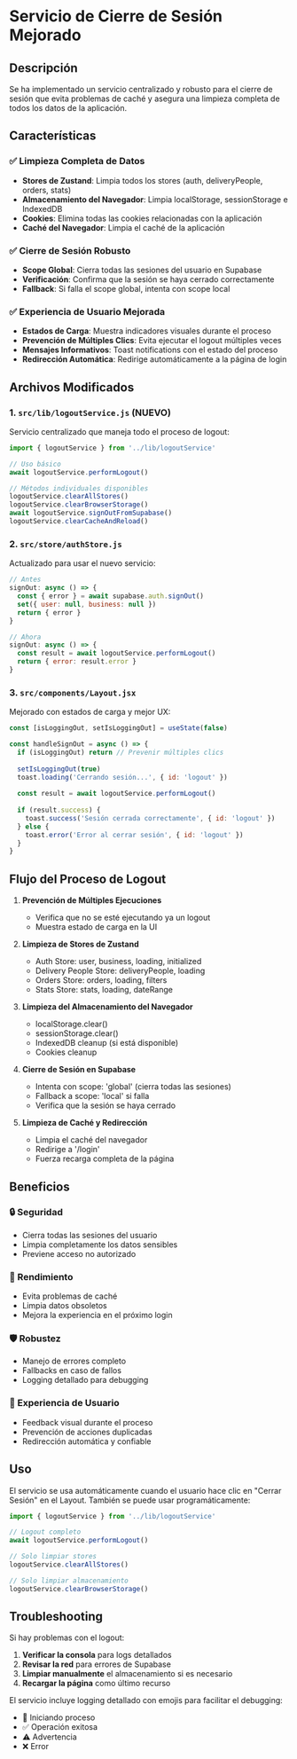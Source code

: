 # Servicio de Cierre de Sesión Mejorado

## Descripción

Se ha implementado un servicio centralizado y robusto para el cierre de sesión que evita problemas de caché y asegura una limpieza completa de todos los datos de la aplicación.

## Características

### ✅ Limpieza Completa de Datos
- **Stores de Zustand**: Limpia todos los stores (auth, deliveryPeople, orders, stats)
- **Almacenamiento del Navegador**: Limpia localStorage, sessionStorage e IndexedDB
- **Cookies**: Elimina todas las cookies relacionadas con la aplicación
- **Caché del Navegador**: Limpia el caché de la aplicación

### ✅ Cierre de Sesión Robusto
- **Scope Global**: Cierra todas las sesiones del usuario en Supabase
- **Verificación**: Confirma que la sesión se haya cerrado correctamente
- **Fallback**: Si falla el scope global, intenta con scope local

### ✅ Experiencia de Usuario Mejorada
- **Estados de Carga**: Muestra indicadores visuales durante el proceso
- **Prevención de Múltiples Clics**: Evita ejecutar el logout múltiples veces
- **Mensajes Informativos**: Toast notifications con el estado del proceso
- **Redirección Automática**: Redirige automáticamente a la página de login

## Archivos Modificados

### 1. `src/lib/logoutService.js` (NUEVO)
Servicio centralizado que maneja todo el proceso de logout:

```javascript
import { logoutService } from '../lib/logoutService'

// Uso básico
await logoutService.performLogout()

// Métodos individuales disponibles
logoutService.clearAllStores()
logoutService.clearBrowserStorage()
await logoutService.signOutFromSupabase()
logoutService.clearCacheAndReload()
```

### 2. `src/store/authStore.js`
Actualizado para usar el nuevo servicio:

```javascript
// Antes
signOut: async () => {
  const { error } = await supabase.auth.signOut()
  set({ user: null, business: null })
  return { error }
}

// Ahora
signOut: async () => {
  const result = await logoutService.performLogout()
  return { error: result.error }
}
```

### 3. `src/components/Layout.jsx`
Mejorado con estados de carga y mejor UX:

```javascript
const [isLoggingOut, setIsLoggingOut] = useState(false)

const handleSignOut = async () => {
  if (isLoggingOut) return // Prevenir múltiples clics
  
  setIsLoggingOut(true)
  toast.loading('Cerrando sesión...', { id: 'logout' })
  
  const result = await logoutService.performLogout()
  
  if (result.success) {
    toast.success('Sesión cerrada correctamente', { id: 'logout' })
  } else {
    toast.error('Error al cerrar sesión', { id: 'logout' })
  }
}
```

## Flujo del Proceso de Logout

1. **Prevención de Múltiples Ejecuciones**
   - Verifica que no se esté ejecutando ya un logout
   - Muestra estado de carga en la UI

2. **Limpieza de Stores de Zustand**
   - Auth Store: user, business, loading, initialized
   - Delivery People Store: deliveryPeople, loading
   - Orders Store: orders, loading, filters
   - Stats Store: stats, loading, dateRange

3. **Limpieza del Almacenamiento del Navegador**
   - localStorage.clear()
   - sessionStorage.clear()
   - IndexedDB cleanup (si está disponible)
   - Cookies cleanup

4. **Cierre de Sesión en Supabase**
   - Intenta con scope: 'global' (cierra todas las sesiones)
   - Fallback a scope: 'local' si falla
   - Verifica que la sesión se haya cerrado

5. **Limpieza de Caché y Redirección**
   - Limpia el caché del navegador
   - Redirige a '/login'
   - Fuerza recarga completa de la página

## Beneficios

### 🔒 Seguridad
- Cierra todas las sesiones del usuario
- Limpia completamente los datos sensibles
- Previene acceso no autorizado

### 🚀 Rendimiento
- Evita problemas de caché
- Limpia datos obsoletos
- Mejora la experiencia en el próximo login

### 🛡️ Robustez
- Manejo de errores completo
- Fallbacks en caso de fallos
- Logging detallado para debugging

### 👤 Experiencia de Usuario
- Feedback visual durante el proceso
- Prevención de acciones duplicadas
- Redirección automática y confiable

## Uso

El servicio se usa automáticamente cuando el usuario hace clic en "Cerrar Sesión" en el Layout. También se puede usar programáticamente:

```javascript
import { logoutService } from '../lib/logoutService'

// Logout completo
await logoutService.performLogout()

// Solo limpiar stores
logoutService.clearAllStores()

// Solo limpiar almacenamiento
logoutService.clearBrowserStorage()
```

## Troubleshooting

Si hay problemas con el logout:

1. **Verificar la consola** para logs detallados
2. **Revisar la red** para errores de Supabase
3. **Limpiar manualmente** el almacenamiento si es necesario
4. **Recargar la página** como último recurso

El servicio incluye logging detallado con emojis para facilitar el debugging:
- 🚀 Iniciando proceso
- ✅ Operación exitosa
- ⚠️ Advertencia
- ❌ Error
